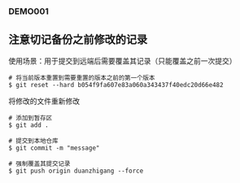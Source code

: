 ### DEMO001

## 注意切记备份之前修改的记录

使用场景：用于提交到远端后需要覆盖其记录（只能覆盖之前一次提交）

```bach
# 将当前版本重置到需要重置的版本之前的第一个版本
$ git reset --hard b054f9fa607e83a060a343437f40edc20d66e482
```

将修改的文件重新修改

```bach
# 添加到暂存区
$ git add .
```

```bach
# 提交到本地仓库
$ git commit -m "message"
```

```bach
# 强制覆盖其提交记录
$ git push origin duanzhigang --force
```

